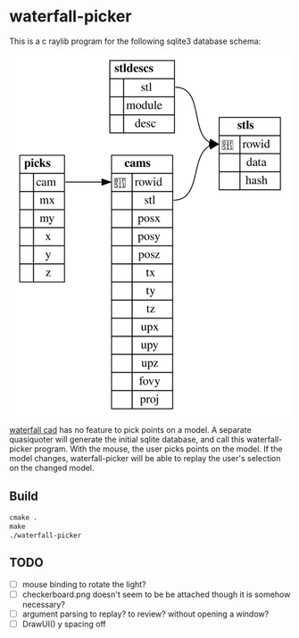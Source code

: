 # waterfall-picker

This is a c raylib program for the following sqlite3 database schema:

![schema](schema.svg)

[waterfall cad](https://github.com/joe-warren/opencascade-hs#readme) has no
feature to pick points on a model. A separate quasiquoter will generate the
initial sqlite database, and call this waterfall-picker program. With the mouse, the user
picks points on the model. If the model changes, waterfall-picker will be able
to replay the user's selection on the changed model.

## Build

    cmake .
    make
    ./waterfall-picker

## TODO

- [ ] mouse binding to rotate the light?
- [ ] checkerboard.png doesn't seem to be be attached though it is somehow necessary?
- [ ] argument parsing to replay? to review? without opening a window?
- [ ] DrawUI() y spacing off
